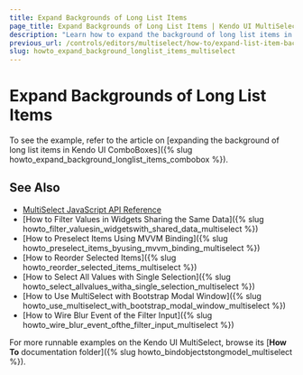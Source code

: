 ```yaml
---
title: Expand Backgrounds of Long List Items
page_title: Expand Backgrounds of Long List Items | Kendo UI MultiSelect
description: "Learn how to expand the background of long list items in the Kendo UI ComboBox, AutoComplete, DropDownList, and MultiSelect widgets."
previous_url: /controls/editors/multiselect/how-to/expand-list-item-background
slug: howto_expand_background_longlist_items_multiselect
---
```


# Expand Backgrounds of Long List Items

To see the example, refer to the article on [expanding the background of long list items in Kendo UI ComboBoxes]({% slug howto_expand_background_longlist_items_combobox %}).

## See Also

* [MultiSelect JavaScript API Reference](/api/javascript/ui/multiselect)
* [How to Filter Values in Widgets Sharing the Same Data]({% slug howto_filter_valuesin_widgetswith_shared_data_multiselect %})
* [How to Preselect Items Using MVVM Binding]({% slug howto_preselect_items_byusing_mvvm_binding_multiselect %})
* [How to Reorder Selected Items]({% slug howto_reorder_selected_items_multiselect %})
* [How to Select All Values with Single Selection]({% slug howto_select_allvalues_witha_single_selection_multiselect %})
* [How to Use MultiSelect with Bootstrap Modal Window]({% slug howto_use_multiselect_with_bootstrap_modal_window_multiselect %})
* [How to Wire Blur Event of the Filter Input]({% slug howto_wire_blur_event_ofthe_filtеr_input_multiselect %})

For more runnable examples on the Kendo UI MultiSelect, browse its [**How To** documentation folder]({% slug howto_bindobjectstongmodel_multiselect %}).
